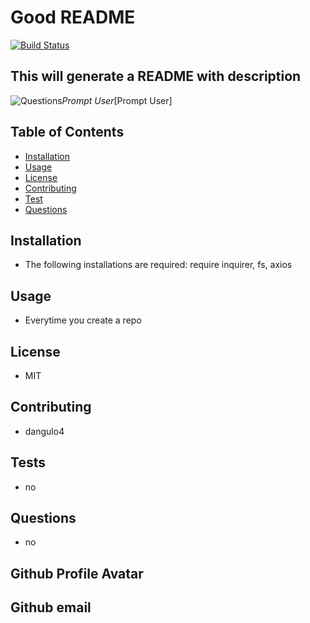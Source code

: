 # Good README
  [![Build Status](https://dev.azure.com/vscode/VSCode/_apis/build/status/VS%20Code?branchName=master)](https://dev.azure.com/vscode/VSCode/_build/latest?definitionId=12)
  ## This will generate a README with description
  ![Questions](utils/images/example.gif)*Prompt User*[Prompt User]
  ## Table of Contents
  - [Installation](#Installation)
  - [Usage](#Usage)
  - [License](#License)
  - [Contributing](#Contributing)
  - [Test](#Test)
  - [Questions](#Questions)
  ## Installation
  * The following installations are required: require inquirer, fs, axios
  ## Usage
  * Everytime you create a repo
  ## License
  * MIT
  ## Contributing
  * dangulo4
  ## Tests
  * no
  ## Questions
  * no
  ## Github Profile Avatar
  ## Github email